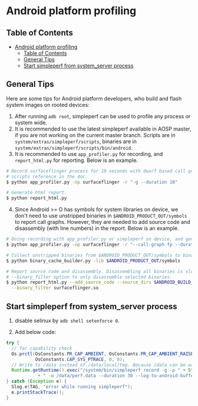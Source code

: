 # Android platform profiling

## Table of Contents
- [Android platform profiling](#android-platform-profiling)
  - [Table of Contents](#table-of-contents)
  - [General Tips](#general-tips)
  - [Start simpleperf from system_server process](#start-simpleperf-from-systemserver-process)

## General Tips

Here are some tips for Android platform developers, who build and flash system images on rooted
devices:
1. After running `adb root`, simpleperf can be used to profile any process or system wide.
2. It is recommended to use the latest simpleperf available in AOSP master, if you are not working
on the current master branch. Scripts are in `system/extras/simpleperf/scripts`, binaries are in
`system/extras/simpleperf/scripts/bin/android`.
3. It is recommended to use `app_profiler.py` for recording, and `report_html.py` for reporting.
Below is an example.

```sh
# Record surfaceflinger process for 10 seconds with dwarf based call graph. More examples are in
# scripts reference in the doc.
$ python app_profiler.py -np surfaceflinger -r "-g --duration 10"

# Generate html report.
$ python report_html.py
```

4. Since Android >= O has symbols for system libraries on device, we don't need to use unstripped
binaries in `$ANDROID_PRODUCT_OUT/symbols` to report call graphs. However, they are needed to add
source code and disassembly (with line numbers) in the report. Below is an example.

```sh
# Doing recording with app_profiler.py or simpleperf on device, and generates perf.data on host.
$ python app_profiler.py -np surfaceflinger -r "--call-graph fp --duration 10"

# Collect unstripped binaries from $ANDROID_PRODUCT_OUT/symbols to binary_cache/.
$ python binary_cache_builder.py -lib $ANDROID_PRODUCT_OUT/symbols

# Report source code and disassembly. Disassembling all binaries is slow, so it's better to add
# --binary_filter option to only disassemble selected binaries.
$ python report_html.py --add_source_code --source_dirs $ANDROID_BUILD_TOP --add_disassembly \
  --binary_filter surfaceflinger.so
```

## Start simpleperf from system_server process

1. disable selinux by `adb shell setenforce 0`.

2. Add below code:

```java
try {
  // for capability check
  Os.prctl(OsConstants.PR_CAP_AMBIENT, OsConstants.PR_CAP_AMBIENT_RAISE,
           OsConstants.CAP_SYS_PTRACE, 0, 0);
  // Write to /data instead of /data/local/tmp. Because /data can be written by system user.
  Runtime.getRuntime().exec("/system/bin/simpleperf record -g -p " + String.valueOf(Process.myPid())
            + " -o /data/perf.data --duration 30 --log-to-android-buffer --log verbose");
} catch (Exception e) {
  Slog.e(TAG, "error while running simpleperf");
  e.printStackTrace();
}
```